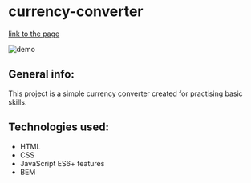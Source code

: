 # currency-converter
[link to the page](https://dorotakar.github.io/currency-converter/)

![demo](https://github.com/DorotaKar/currency-converter/blob/main/images/img-readme.gif?raw=true)
## General info:
This project is a simple currency converter created for practising basic skills.
## Technologies used:
- HTML
- CSS
- JavaScript ES6+ features
- BEM
